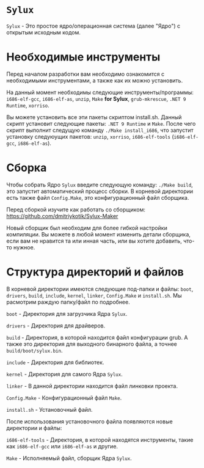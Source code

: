 # `Sylux`
`Sylux` - Это простое ядро/операционная система (далее "Ядро") с открытым исходным кодом.

# Необходимые инструменты
Перед началом разработки вам необходимо ознакомится с необходимыми инструментами, а также как их можно установить.

На данный момент необходимы следующие инструменты/программы: `i686-elf-gcc`, `i686-elf-as`, `unzip`, `Make` **for Sylux**, `grub-mkrescue`, `.NET 9 Runtime`, `xorriso`.

Вы можете установить все эти пакеты скриптом install.sh. Данный скрипт установит следующие пакеты: `.NET 9 Runtime` и `Make`. После чего скрипт выполнит следущую команду `./Make install_i686`, что запустит установку следуюущих пакетов: `unzip`, `xorriso`, `i686-elf-tools` (`i686-elf-gcc`, `i686-elf-as`).

# Сборка
Чтобы собрать Ядро `Sylux` введите следующую команду: `./Make build`, это запустит автоматический процесс сборки. В корневой директории есть также файл `Config.Make`, это конфигурационный файл сборщика.

Перед сборкой изучите как работать со сборщиком: https://github.com/dmitriykotik/Sylux-Maker

Новый сборщик был необходим для более гибкой настройки компиляции. Вы можете в любой момент изменить детали сборщика, если вам не нравится та или инная часть, или вы хотите добавить, что-то нужное.

# Структура директорий и файлов
В корневой директории имеются следующие под-папки и файлы: `boot`, `drivers`, `build`, `include`, `kernel`, `linker`, `Config.Make` и `install.sh`. Мы расмотрим раждую папку/файл по подробнее.

`boot` - Директория для загрузчика Ядра `Sylux`.

`drivers` - Директория для драйверов.

`build` - Директория, в которой находится файл конфигурации grub. А также это директория для выходного бинарного файла, а точнее `build/boot/sylux.bin`.

`include` - Директория для библиотек.

`kernel` - Директория для самого Ядра `Sylux`.

`linker` - В данной директории находится файл линковки проекта.

`Config.Make` - Конфигурационный файл `Make`.

`install.sh` - Установочный файл.

После использования установочного файла появляются новые директории и файлы:

`i686-elf-tools` - Директория, в которой находятся инструменты, такие как `i686-elf-gcc` или `i686-elf-as` и другие.

`Make` - Исполняемый файл, сборщик Ядра `Sylux`.